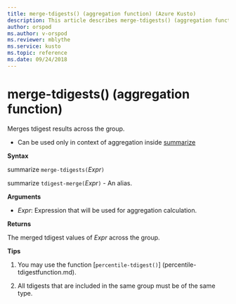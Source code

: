 ```yaml
---
title: merge-tdigests() (aggregation function) (Azure Kusto)
description: This article describes merge-tdigests() (aggregation function) in Azure Kusto.
author: orspod
ms.author: v-orspod
ms.reviewer: mblythe
ms.service: kusto
ms.topic: reference
ms.date: 09/24/2018
---
```

# merge-tdigests() (aggregation function)

Merges tdigest results across the group. 

* Can be used only in context of aggregation inside [summarize](summarizeoperator.md)

**Syntax**

summarize `merge-tdigests(`*Expr*`)`

summarize `tdigest-merge(`*Expr*`)` - An alias.

**Arguments**

* *Expr*: Expression that will be used for aggregation calculation. 

**Returns**

The merged tdigest values of *Expr* across the group.
 

**Tips**

1) You may use the function [`percentile-tdigest()`] (percentile-tdigestfunction.md).

2) All tdigests that are included in the same group must be of the same type.